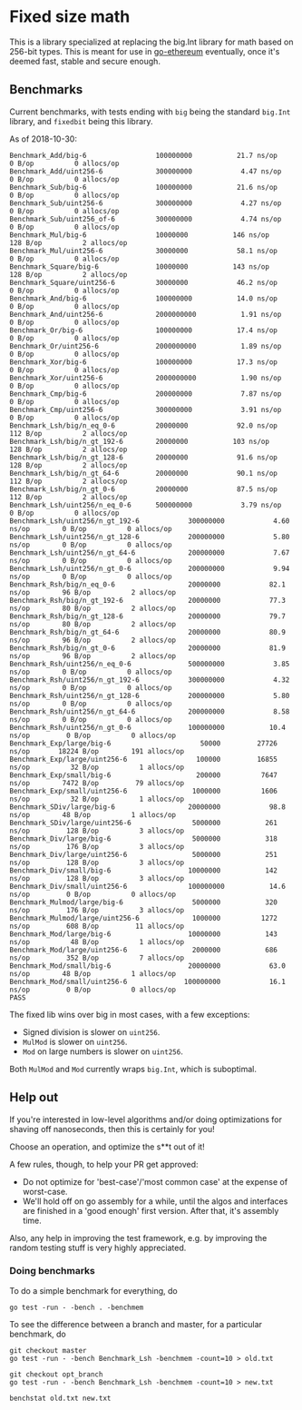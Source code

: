 # Fixed size math

This is a library specialized at replacing the big.Int library for math based on 256-bit types. This is meant for use in [go-ethereum](https://github.com/ethereu/go-ethereum) eventually, once it's deemed fast, stable and secure enough. 

## Benchmarks

Current benchmarks, with tests ending with `big` being the standard `big.Int` library, and `fixedbit` being this library. 

As of 2018-10-30:
```
Benchmark_Add/big-6                 100000000	        21.7 ns/op	       0 B/op	       0 allocs/op
Benchmark_Add/uint256-6         	300000000	         4.47 ns/op	       0 B/op	       0 allocs/op
Benchmark_Sub/big-6             	100000000	        21.6 ns/op	       0 B/op	       0 allocs/op
Benchmark_Sub/uint256-6         	300000000	         4.27 ns/op	       0 B/op	       0 allocs/op
Benchmark_Sub/uint256_of-6      	300000000	         4.74 ns/op	       0 B/op	       0 allocs/op
Benchmark_Mul/big-6             	10000000	       146 ns/op	     128 B/op	       2 allocs/op
Benchmark_Mul/uint256-6         	30000000	        58.1 ns/op	       0 B/op	       0 allocs/op
Benchmark_Square/big-6          	10000000	       143 ns/op	     128 B/op	       2 allocs/op
Benchmark_Square/uint256-6      	30000000	        46.2 ns/op	       0 B/op	       0 allocs/op
Benchmark_And/big-6             	100000000	        14.0 ns/op	       0 B/op	       0 allocs/op
Benchmark_And/uint256-6         	2000000000	         1.91 ns/op	       0 B/op	       0 allocs/op
Benchmark_Or/big-6              	100000000	        17.4 ns/op	       0 B/op	       0 allocs/op
Benchmark_Or/uint256-6          	2000000000	         1.89 ns/op	       0 B/op	       0 allocs/op
Benchmark_Xor/big-6             	100000000	        17.3 ns/op	       0 B/op	       0 allocs/op
Benchmark_Xor/uint256-6         	2000000000	         1.90 ns/op	       0 B/op	       0 allocs/op
Benchmark_Cmp/big-6             	200000000	         7.87 ns/op	       0 B/op	       0 allocs/op
Benchmark_Cmp/uint256-6         	300000000	         3.91 ns/op	       0 B/op	       0 allocs/op
Benchmark_Lsh/big/n_eq_0-6      	20000000	        92.0 ns/op	     112 B/op	       2 allocs/op
Benchmark_Lsh/big/n_gt_192-6    	20000000	       103 ns/op	     128 B/op	       2 allocs/op
Benchmark_Lsh/big/n_gt_128-6    	20000000	        91.6 ns/op	     128 B/op	       2 allocs/op
Benchmark_Lsh/big/n_gt_64-6     	20000000	        90.1 ns/op	     112 B/op	       2 allocs/op
Benchmark_Lsh/big/n_gt_0-6      	20000000	        87.5 ns/op	     112 B/op	       2 allocs/op
Benchmark_Lsh/uint256/n_eq_0-6  	500000000	         3.79 ns/op	       0 B/op	       0 allocs/op
Benchmark_Lsh/uint256/n_gt_192-6         	300000000	         4.60 ns/op	       0 B/op	       0 allocs/op
Benchmark_Lsh/uint256/n_gt_128-6         	200000000	         5.80 ns/op	       0 B/op	       0 allocs/op
Benchmark_Lsh/uint256/n_gt_64-6          	200000000	         7.67 ns/op	       0 B/op	       0 allocs/op
Benchmark_Lsh/uint256/n_gt_0-6           	200000000	         9.94 ns/op	       0 B/op	       0 allocs/op
Benchmark_Rsh/big/n_eq_0-6               	20000000	        82.1 ns/op	      96 B/op	       2 allocs/op
Benchmark_Rsh/big/n_gt_192-6             	20000000	        77.3 ns/op	      80 B/op	       2 allocs/op
Benchmark_Rsh/big/n_gt_128-6             	20000000	        79.7 ns/op	      80 B/op	       2 allocs/op
Benchmark_Rsh/big/n_gt_64-6              	20000000	        80.9 ns/op	      96 B/op	       2 allocs/op
Benchmark_Rsh/big/n_gt_0-6               	20000000	        81.9 ns/op	      96 B/op	       2 allocs/op
Benchmark_Rsh/uint256/n_eq_0-6           	500000000	         3.85 ns/op	       0 B/op	       0 allocs/op
Benchmark_Rsh/uint256/n_gt_192-6         	300000000	         4.32 ns/op	       0 B/op	       0 allocs/op
Benchmark_Rsh/uint256/n_gt_128-6         	200000000	         5.80 ns/op	       0 B/op	       0 allocs/op
Benchmark_Rsh/uint256/n_gt_64-6          	200000000	         8.58 ns/op	       0 B/op	       0 allocs/op
Benchmark_Rsh/uint256/n_gt_0-6           	100000000	        10.4 ns/op	       0 B/op	       0 allocs/op
Benchmark_Exp/large/big-6                	   50000	     27726 ns/op	   18224 B/op	     191 allocs/op
Benchmark_Exp/large/uint256-6            	  100000	     16855 ns/op	      32 B/op	       1 allocs/op
Benchmark_Exp/small/big-6                	  200000	      7647 ns/op	    7472 B/op	      79 allocs/op
Benchmark_Exp/small/uint256-6            	 1000000	      1606 ns/op	      32 B/op	       1 allocs/op
Benchmark_SDiv/large/big-6               	20000000	        98.8 ns/op	      48 B/op	       1 allocs/op
Benchmark_SDiv/large/uint256-6           	 5000000	       261 ns/op	     128 B/op	       3 allocs/op
Benchmark_Div/large/big-6                	 5000000	       318 ns/op	     176 B/op	       3 allocs/op
Benchmark_Div/large/uint256-6            	 5000000	       251 ns/op	     128 B/op	       3 allocs/op
Benchmark_Div/small/big-6                	10000000	       142 ns/op	     128 B/op	       3 allocs/op
Benchmark_Div/small/uint256-6            	100000000	        14.6 ns/op	       0 B/op	       0 allocs/op
Benchmark_Mulmod/large/big-6             	 5000000	       320 ns/op	     176 B/op	       3 allocs/op
Benchmark_Mulmod/large/uint256-6         	 1000000	      1272 ns/op	     608 B/op	      11 allocs/op
Benchmark_Mod/large/big-6         	        10000000	       143 ns/op	      48 B/op	       1 allocs/op
Benchmark_Mod/large/uint256-6     	         2000000	       686 ns/op	     352 B/op	       7 allocs/op
Benchmark_Mod/small/big-6         	        20000000	        63.0 ns/op	      48 B/op	       1 allocs/op
Benchmark_Mod/small/uint256-6     	       100000000	        16.1 ns/op	       0 B/op	       0 allocs/op
PASS

```

The fixed lib wins over big in most cases, with a few exceptions: 

- Signed division is slower on `uint256`. 
- `MulMod` is slower on `uint256`. 
- `Mod` on large numbers is slower on `uint256`. 

Both `MulMod` and `Mod` currently wraps `big.Int`, which is suboptimal. 

## Help out

If you're interested in low-level algorithms and/or doing optimizations for shaving off nanoseconds, then this is certainly for you!

Choose an operation, and optimize the s**t out of it!

A few rules, though, to help your PR get approved:

- Do not optimize for 'best-case'/'most common case' at the expense of worst-case. 
- We'll hold off on go assembly for a while, until the algos and interfaces are finished in a 'good enough' first version. After that, it's assembly time. 

Also, any help in improving the test framework, e.g. by improving the random testing stuff is very highly appreciated. 

### Doing benchmarks

To do a simple benchmark for everything, do

```
go test -run - -bench . -benchmem

```

To see the difference between a branch and master, for a particular benchmark, do

```
git checkout master
go test -run - -bench Benchmark_Lsh -benchmem -count=10 > old.txt

git checkout opt_branch
go test -run - -bench Benchmark_Lsh -benchmem -count=10 > new.txt

benchstat old.txt new.txt

```
